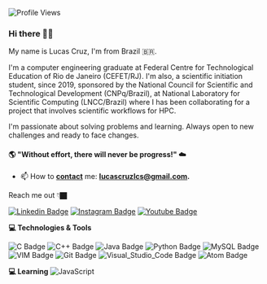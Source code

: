 ![Profile Views](http://estruyf-github.azurewebsites.net/api/VisitorHit?user=lucruzz&repo=lucruzz&countColorcountColor)

### Hi there 👋🏿 

My name is Lucas Cruz, I'm from Brazil 🇧🇷. 

I'm a computer engineering graduate at Federal Centre for Technological Education of Rio de Janeiro (CEFET/RJ). I'm also, a scientific initiation student, since 2019, sponsored by the National Council for Scientific and Technological Development (CNPq/Brazil), at National Laboratory for Scientific Computing (LNCC/Brazil) where I has been collaborating for a project that involves scientific workflows for HPC.

I'm passionate about solving problems and learning. Always open to new challenges and ready to face changes.

#### 🌎 "Without effort, there will never be progress!" ☁️ 

- 📫 How to **[contact](mailto:lucascruzlcs@gmail.com)** me: **[lucascruzlcs@gmail.com](mailto:lucascruzlcs@gmail.com).**

Reach me out 👇🏿

[![Linkedin Badge](https://img.shields.io/badge/LinkedIn-0077B5?style=for-the-badge&logo=linkedin&logoColor=white&link=https://www.linkedin.com/in/lucas-cruz-87034a1a8/)](https://www.linkedin.com/in/lucas-cruz-87034a1a8/) [![Instagram Badge](https://img.shields.io/badge/Instagram-E4405F?style=for-the-badge&logo=instagram&logoColor=white&link=https://www.instagram.com/lucaznogueira/)](https://www.instagram.com/lucaznogueira/) <!--[![Twitter Badge](https://img.shields.io/badge/Twitter-%231DA1F2.svg?&style=for-the-badge&logo=Twitter&logoColor=white&link=https://twitter.com/lucruz19)](https://twitter.com/lucruz19) -->[![Youtube Badge](https://img.shields.io/badge/YouTube-%23FF0000.svg?&style=for-the-badge&logo=YouTube&logoColor=white)](https://www.youtube.com/channel/UCwVRMnVfEFkpJVjnyUKuNpw/featured)

**💻 Technologies & Tools**

![C Badge](https://img.shields.io/badge/c-%2300599C.svg?&style=for-the-badge&logo=c&logoColor=white) ![C++ Badge](https://img.shields.io/badge/c++-%2300599C.svg?&style=for-the-badge&logo=c%2B%2B&ogoColor=white) ![Java Badge](https://img.shields.io/badge/java-%23ED8B00.svg?&style=for-the-badge&logo=java&logoColor=white) ![Python Badge](https://img.shields.io/badge/python-%2314354C.svg?&style=for-the-badge&logo=python&logoColor=white) ![MySQL Badge](https://img.shields.io/badge/mysql-%2300f.svg?&style=for-the-badge&logo=mysql&logoColor=white) ![VIM Badge](https://img.shields.io/badge/VIM-%2311AB00.svg?&style=for-the-badge&logo=vim&logoColor=white) ![Git Badge](https://img.shields.io/badge/Git-F05032?style=for-the-badge&logo=git&logoColor=white) ![Visual_Studio_Code Badge](https://img.shields.io/badge/Visual_Studio_Code-0078D4?style=for-the-badge&logo=visual%20studio%20code&logoColor=white) ![Atom Badge](https://img.shields.io/badge/Atom-66595C?style=for-the-badge&logo=Atom&logoColor=green)

**💻 Learning**
![JavaScript](https://img.shields.io/badge/javascript-%23323330.svg?style=for-the-badge&logo=javascript&logoColor=%23F7DF1E)
<!--
## ⭐ GitHub Stats

<p align = "center">
  <img src = "https://github-readme-stats.vercel.app/api?username=lucruzz&show_icons=true&theme=tokyonight&line_height=27">
  <img src = "https://github-readme-stats.vercel.app/api/top-langs/?username=lucruzz&theme=tokyonight">
</p>

-->

<!--
**lucruzz/lucruzz** is a ✨ _special_ ✨ repository because its `README.md` (this file) appears on your GitHub profile.

https://github.com/Ileriayo/markdown-badges

Here are some ideas to get you started:

- 🔭 I’m currently working on ...
- 🌱 I’m currently learning ...
- 👯 I’m looking to collaborate on ...
- 🤔 I’m looking for help with ...
- 💬 Ask me about ...
- 📫 How to reach me: ...
- 😄 Pronouns: ...
- ⚡ Fun fact: ...
-->
